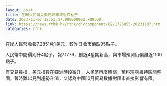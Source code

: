 ```yaml
---
layout: post
title: 在岸人民幣兌美元收市跌近百點子
date: 2023-11-07 18:51:37.000000000 +08:00
link: https://news.rthk.hk/rthk/ch/component/k2/1726855-20231107.htm
categories: rthk
---
```


在岸人民幣收報7.2851兌1美元，較昨日收市價跌95點子。

人民幣中間價則升4點子，報7.1776，創近4星期新高，與市場預測仍偏離近1100點子。

有交易員指，美元指數在亞洲時段微升，人民幣再度轉弱，預料短期維持區間整固，暫時難以見到趨勢升值，又認為中國10月貿易數據對匯市直接影響有限。
